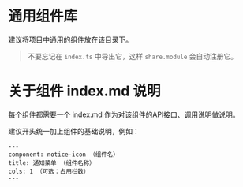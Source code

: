 # 通用组件库

建议将项目中通用的组件放在该目录下。

> 不要忘记在 `index.ts` 中导出它，这样 `share.module` 会自动注册它。

# 关于组件 index.md 说明

每个组件都需要一个 index.md 作为对该组件的API接口、调用说明做说明。

建议开头统一加上组件的基础说明，例如：

```
---
component: notice-icon （组件名）
title: 通知菜单 （组件名称）
cols: 1 （可选：占用栏数）
---
```
